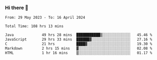### Hi there 👋

<!--START_SECTION:waka-->

```txt
From: 29 May 2023 - To: 16 April 2024

Total Time: 108 hrs 13 mins

Java             49 hrs 28 mins  ███████████▒░░░░░░░░░░░░░   45.46 %
JavaScript       29 hrs 33 mins  ██████▓░░░░░░░░░░░░░░░░░░   27.16 %
C                21 hrs          ████▓░░░░░░░░░░░░░░░░░░░░   19.30 %
Markdown         2 hrs 15 mins   ▓░░░░░░░░░░░░░░░░░░░░░░░░   02.08 %
HTML             1 hr 16 mins    ▒░░░░░░░░░░░░░░░░░░░░░░░░   01.17 %
```

<!--END_SECTION:waka-->
<!--
**the-beef-calculator/the-beef-calculator** is a ✨ _special_ ✨ repository because its `README.md` (this file) appears on your GitHub profile.

Here are some ideas to get you started:

- 🔭 I’m currently working on ...
- 🌱 I’m currently learning ...
- 👯 I’m looking to collaborate on ...
- 🤔 I’m looking for help with ...
- 💬 Ask me about ...
- 📫 How to reach me: ...
- 😄 Pronouns: ...
- ⚡ Fun fact: ...
-->
